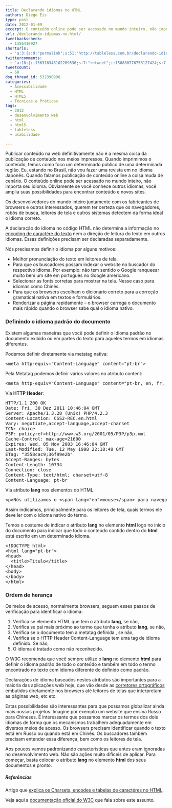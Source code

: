 ```yaml
---
title: Declarando idiomas no HTML
authors: Diego Eis
type: post
date: 2012-01-09
excerpt: O conteúdo online pode ser acessado no mundo inteiro, não importa seu idioma. Para tanto o idioma deve ser declarado corretamente para que os meios de acesso entreguem o conteúdo da melhor forma possível.
url: /declarando-idiomas-no-html/
tweetbackscheck:
  - 1356410927
shorturls:
  - 'a:3:{s:9:"permalink";s:51:"http://tableless.com.br/declarando-idiomas-no-html/";s:7:"tinyurl";s:26:"http://tinyurl.com/7v2fwt4";s:4:"isgd";s:19:"http://is.gd/Gxy6fG";}'
twittercomments:
  - 'a:18:{i:156318348102209536;s:7:"retweet";i:158880776753127424;s:7:"retweet";i:158880283515559936;s:7:"retweet";i:158880103647031297;s:7:"retweet";i:156456745433182208;s:7:"retweet";i:156353572135645184;s:7:"retweet";i:156342476226048001;s:7:"retweet";i:156341100276219904;s:7:"retweet";i:156338214406324224;s:7:"retweet";i:156336567588372480;s:7:"retweet";i:156334911966552064;s:7:"retweet";i:156323094183690240;s:7:"retweet";i:156320238772822016;s:7:"retweet";i:156319087566389248;s:7:"retweet";i:169917455915945985;s:7:"retweet";i:169190738054230016;s:7:"retweet";i:169136300765626368;s:7:"retweet";i:169135689307389952;s:7:"retweet";}'
tweetcount:
  - 68
dsq_thread_id: 532390998
categories:
  - Acessibilidade
  - HTML
  - HTML5
  - Técnicas e Práticas
tags:
  - 2012
  - desenvolvimento web
  - html
  - html5
  - tableless
  - usabilidade

---
```

Publicar conteúdo na web definitivamente não é a mesma coisa da publicação de conteúdo nos meios impressos. Quando imprimimos o conteúdo, temos como foco um determinado público de uma determinada região. Eu, estando no Brasil, não vou fazer uma revista em no idioma Japonês. Quando falamos publicação de conteúdo online a coisa muda de cenário. O conteúdo online pode ser acessado no mundo inteiro, não importa seu idioma. Obviamente se você conhece outros idiomas, você amplia suas possibilidades para encontrar conteúdo e novos sites. 

Os desenvolvedores do mundo inteiro juntamente com os fabricantes de browsers e outros interessados, querem ter certeza que os navegadores, robôs de busca, leitores de tela e outros sistemas detectem da forma ideal o idioma correto.

A declaração do idioma no código HTML não determina a informação no [encoding de caractére do texto][1] nem a direção de leitura do texto em outros idiomas. Essas definições precisam ser declaradas separadamente.

Nós precisamos definir o idioma por alguns motivos:

  * Melhor pronunciação do texto em leitores de tela. 
  * Para que os buscadores possam indexar o website no buscador do respectivo idioma. Por exemplo: não tem sentido o Google ranqueear muito bem um site em português no Google americano.
  * Selecionar as fonts corretas para mostrar na tela. Nesse caso para idiomas como Chinês.
  * Para que os browsers escolham o dicionário correto para a correção gramatical nativa em textos e formulários.
  * Renderizar a página rapidamente &#8211; o browser carrega o documento mais rápido quando o browser sabe qual o idioma nativo.

### Definindo o idioma padrão do documento

Existem algumas maneiras que você pode definir o idioma padrão no documento exibido ou em partes do texto para aqueles termos em idiomas diferentes.

Podemos definir diretamente via metatag nativa:

<pre class="lang-html">&lt;meta http-equiv="Content-Language" content="pt-br"&gt;
</pre>

Pela Metatag podemos definir vários valores no atributo content:

<pre class="lang-html">&lt;meta http-equiv="Content-Language" content="pt-br, en, fr, it"&gt;
</pre>

Via **HTTP Header**:

<pre class="lang-html">HTTP/1.1 200 OK
Date: Fri, 30 Dez 2011 10:46:04 GMT
Server: Apache/1.3.28 (Unix) PHP/4.2.3
Content-Location: CSS2-REC.en.html
Vary: negotiate,accept-language,accept-charset
TCN: choice
P3P: policyref=http://www.w3.org/2001/05/P3P/p3p.xml
Cache-Control: max-age=21600
Expires: Wed, 05 Nov 2003 16:46:04 GMT
Last-Modified: Tue, 12 May 1998 22:18:49 GMT
ETag: "3558cac9;36f99e2b"
Accept-Ranges: bytes
Content-Length: 10734
Connection: close
Content-Type: text/html; charset=utf-8
Content-Language: pt-br
</pre>

Via atributo **lang** nos elementos do HTML. 

<pre class="lang-html">&lt;p&gt;N&oacute;s utilizamos o &lt;span lang="en"&gt;mouse&lt;/span&gt; para navegar na &lt;span lang="en"&gt;web&lt;/span&gt; por meios dos &lt;span lang="en"&gt;browsers&lt;/span&gt;.
</pre>

Assim indicamos, principalmente para os leitores de tela, quais termos ele deve ler com o idioma nativo do termo.

Temos o costume de indicar o atributo **lang** no elemento **html** logo no início do documento para indicar que todo o conteúdo contido dentro do **html** está escrito em um determinado idioma.

<pre class="lang-html">&lt;!DOCTYPE html&gt;
&lt;html lang="pt-br"&gt;
&lt;head&gt;
  &lt;title&gt;T&iacute;tulo&lt;/title&gt;
&lt;/head&gt;
&lt;body&gt;
&lt;/body&gt;
&lt;/html&gt;
</pre>

### Ordem de herança

Os meios de acesso, normalmente browsers, seguem esses passos de verificação para identificar o idioma:

  1. Verifica se elemento HTML que tem o atributo **lang**, se não,
  2. Verifica se pai mais próximo ao termo que tenha o atributo **lang**, se não,
  3. Verifica se o documento tem a metatag definida <meta http-equiv=&#8221;content-language&#8221; content=&#8221;pt-br&#8221;>, se não,
  4. Verifica se o HTTP Header Content-Language tem uma tag de idioma definido. Se não,
  5. O idioma é tratado como não reconhecido.

O W3C recomenda que você sempre utilize o **lang** no elemento **html** para definir o idioma padrão de todo o conteúdo e também em todo o termo encontrado no texto com idioma diferente do definido como padrão.

Declarações de idioma baseados nestes atributos são importantes para a maioria das aplicações web hoje, que vão desde as [corretores ortográficos][2] embutidos diretamente nos browsers até leitores de telas que interpretam as páginas web, etc etc.

Estas possibilidades são interessantes para que possamos globalizar ainda mais nossos projetos. Imagine por exemplo um website que ensina Russo para Chineses. É interessante que possamos marcar os termos dos dois idiomas de forma que os mecanismos trabalhem adequadamente em diversos meios de acesso. Os browsers precisam identificar quando o texto está em Russo ou quando está em Chinês. Os buscadores também precisam entender essa diferença, bem como os leitores de tela.

Aos poucos vamos padronizando características que antes eram ignoradas no desenvolvimento web. Não são ações muito difíceis de aplicar. Para começar, basta colocar o atributo **lang** no elemento **html** dos seus documentos e pronto.

##### Referências

Artigo que [explica os Charsets, encodes e tabelas de caractéres no HTML][1].

Veja aqui a [documentação oficial do W3C][3] que fala sobre este assunto.

 [1]: http://tableless.com.br/charsets-e-encodes-tabelas-de-caracteres/ "Charsets e Encodes – Tabelas de caracteres"
 [2]: http://br.mozdev.org/firefox/ortografia
 [3]: http://www.w3.org/TR/i18n-html-tech-lang/